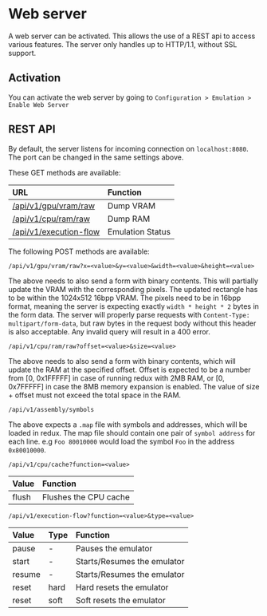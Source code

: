 # Web server

A web server can be activated. This allows the use of a REST api to access various features. The server only handles up to HTTP/1.1, without SSL support.

## Activation

You can activate the web server by going to `Configuration > Emulation > Enable Web Server`

## REST API

By default, the server listens for incoming connection on `localhost:8080`. The port can be changed in the same settings above.

These GET methods are available:

| URL | Function |
| :- | :- |
| [/api/v1/gpu/vram/raw](http://localhost:8080/api/v1/gpu/vram/raw) | Dump VRAM  |
| [/api/v1/cpu/ram/raw](http://localhost:8080/api/v1/cpu/ram/raw) | Dump RAM |
| [/api/v1/execution-flow](http://localhost:8080/api/v1/execution-flow) | Emulation Status |

The following POST methods are available:

`/api/v1/gpu/vram/raw?x=<value>&y=<value>&width=<value>&height=<value>`

The above needs to also send a form with binary contents. This will partially update the VRAM with the corresponding pixels. The updated rectangle has to be within the 1024x512 16bpp VRAM. The pixels need to be in 16bpp format, meaning the server is expecting exactly `width * height * 2` bytes in the form data. The server will properly parse requests with `Content-Type: multipart/form-data`, but raw bytes in the request body without this header is also acceptable. Any invalid query will result in a 400 error.

`/api/v1/cpu/ram/raw?offset=<value>&size=<value>`

The above needs to also send a form with binary contents, which will update the RAM at the specified offset. Offset is expected to be a number from [0, 0x1FFFFF] in case of running redux with 2MB RAM, or [0, 0x7FFFFF] in case the 8MB memory expansion is enabled. The value of size + offset must not exceed the total space in the RAM.

`/api/v1/assembly/symbols`

The above expects a `.map` file with symbols and addresses, which will be loaded in redux. The map file should contain one pair of `symbol address` for each line. e.g `Foo 80010000` would load the symbol `Foo` in the address `0x80010000`.

`/api/v1/cpu/cache?function=<value>`

| Value | Function |
| :- | :- |
| flush | Flushes the CPU cache |

`/api/v1/execution-flow?function=<value>&type=<value>`

| Value | Type | Function |
| :- | :- | :- |
| pause | - | Pauses the emulator |
| start | - | Starts/Resumes the emulator |
| resume | - | Starts/Resumes the emulator |
| reset | hard | Hard resets the emulator |
| reset | soft | Soft resets the emulator |